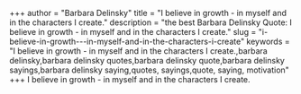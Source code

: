 +++
author = "Barbara Delinsky"
title = "I believe in growth - in myself and in the characters I create."
description = "the best Barbara Delinsky Quote: I believe in growth - in myself and in the characters I create."
slug = "i-believe-in-growth---in-myself-and-in-the-characters-i-create"
keywords = "I believe in growth - in myself and in the characters I create.,barbara delinsky,barbara delinsky quotes,barbara delinsky quote,barbara delinsky sayings,barbara delinsky saying,quotes, sayings,quote, saying, motivation"
+++
I believe in growth - in myself and in the characters I create.
